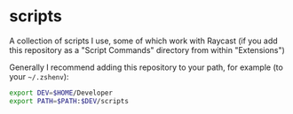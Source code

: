 # scripts

A collection of scripts I use, some of which work with Raycast (if you add this repository as a "Script Commands" directory from within "Extensions")

Generally I recommend adding this repository to your path, for example (to your `~/.zshenv`):
```bash
export DEV=$HOME/Developer
export PATH=$PATH:$DEV/scripts
```
